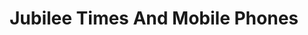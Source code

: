 ---
title: "Jubilee Times And Mobile Phones"
url: /trivandrum/jubilee-times-and-mobile-phones/
shop: Uhren
---